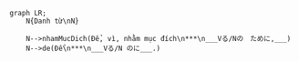 ﻿```mermaid
graph LR;
    N{Danh từ\nN}

    N-->nhamMucDich(Để, vì, nhằm mục đích\n***\n___Vる/Nの　ために,___)
    N-->de(Để\n***\n___Vる/N のに___.)
```